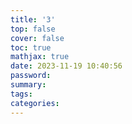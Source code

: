 ```yaml
---
title: '3'
top: false
cover: false
toc: true
mathjax: true
date: 2023-11-19 10:40:56
password:
summary:
tags:
categories:
---
```

